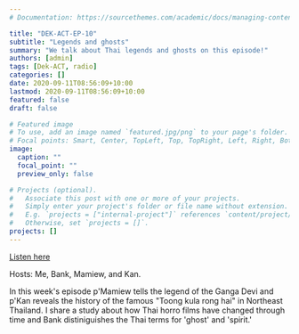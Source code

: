 ```yaml
---
# Documentation: https://sourcethemes.com/academic/docs/managing-content/

title: "DEK-ACT-EP-10"
subtitle: "Legends and ghosts"
summary: "We talk about Thai legends and ghosts on this episode!"
authors: [admin]
tags: [Dek-ACT, radio]
categories: []
date: 2020-09-11T08:56:09+10:00
lastmod: 2020-09-11T08:56:09+10:00
featured: false
draft: false

# Featured image
# To use, add an image named `featured.jpg/png` to your page's folder.
# Focal points: Smart, Center, TopLeft, Top, TopRight, Left, Right, BottomLeft, Bottom, BottomRight.
image:
  caption: ""
  focal_point: ""
  preview_only: false

# Projects (optional).
#   Associate this post with one or more of your projects.
#   Simply enter your project's folder or file name without extension.
#   E.g. `projects = ["internal-project"]` references `content/project/deep-learning/index.md`.
#   Otherwise, set `projects = []`.
projects: []
---
```


[Listen here](https://anu365-my.sharepoint.com/personal/u6841845_anu_edu_au/_layouts/15/onedrive.aspx?id=%2Fpersonal%2Fu6841845%5Fanu%5Fedu%5Fau%2FDocuments%2Fcabinet%5Fpersonal%2FDekACT%2FTHAI%2D20200911%5Fep10%2Emp3&parent=%2Fpersonal%2Fu6841845%5Fanu%5Fedu%5Fau%2FDocuments%2Fcabinet%5Fpersonal%2FDekACT&originalPath=aHR0cHM6Ly9hbnUzNjUtbXkuc2hhcmVwb2ludC5jb20vOnU6L2cvcGVyc29uYWwvdTY4NDE4NDVfYW51X2VkdV9hdS9FZGpSaEpHb3FmVkNoNVRlY2o4VkxPNEJzcEhZYkxpWVJlQTVaOHp1ck03eUVnP3J0aW1lPTcxUEVCeU5XMkVn)

Hosts: 
Me, Bank, Mamiew, and Kan. 

In this week's episode p'Mamiew tells the legend of the Ganga Devi and p'Kan reveals the history of the famous "Toong kula rong hai" in Northeast Thailand. I share a study about how Thai horro films have changed through time and Bank distiniguishes the Thai terms for 'ghost' and 'spirit.'

